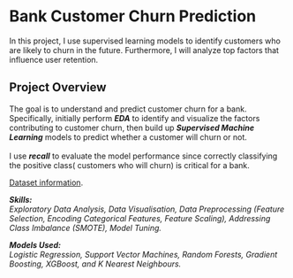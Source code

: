 # Bank Customer Churn Prediction
In this project, I use supervised learning models to identify customers who are likely to churn in the future. Furthermore, I will analyze top factors that influence user retention. 

## Project Overview

The goal is to understand and predict customer churn for a bank. Specifically, initially perform __*EDA*__ to identify and visualize the factors contributing to customer churn, then build up __*Supervised Machine Learning*__ models to predict whether a customer will churn or not. <br><br>
I use __*recall*__ to evaluate the model performance since correctly classifying the positive class( customers who will churn) is critical for a bank. 

[Dataset information](https://www.kaggle.com/adammaus/predicting-churn-for-bank-customers).

__*Skills:*__ <br>
*Exploratory Data Analysis, Data Visualisation, Data Preprocessing (Feature Selection, Encoding Categorical Features, Feature Scaling), Addressing Class Imbalance (SMOTE), Model Tuning.*

__*Models Used:*__ <br>
*Logistic Regression, Support Vector Machines, Random Forests, Gradient Boosting, XGBoost, and K Nearest Neighbours.*

